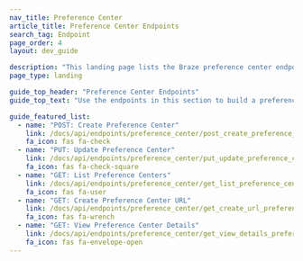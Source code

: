 ```yaml
---
nav_title: Preference Center
article_title: Preference Center Endpoints
search_tag: Endpoint
page_order: 4
layout: dev_guide

description: "This landing page lists the Braze preference center endpoints."
page_type: landing

guide_top_header: "Preference Center Endpoints"
guide_top_text: "Use the endpoints in this section to build a preference center, which is a Braze-hosted website that can display your user's subscription state and subscription group statuses. Using HTML and CSS, your developer team can build your preference center so that the styling of the page matches your brand guidelines.<br><br>Check out <a href='/docs/user_guide/message_building_by_channel/email/preference_center/overview/'>Preference center overview</a> for more details on how to customize your preference center."

guide_featured_list:
  - name: "POST: Create Preference Center"
    link: /docs/api/endpoints/preference_center/post_create_preference_center/
    fa_icon: fas fa-check
  - name: "PUT: Update Preference Center"
    link: /docs/api/endpoints/preference_center/put_update_preference_center/
    fa_icon: fas fa-check-square
  - name: "GET: List Preference Centers"
    link: /docs/api/endpoints/preference_center/get_list_preference_center/
    fa_icon: fas fa-user
  - name: "GET: Create Preference Center URL"
    link: /docs/api/endpoints/preference_center/get_create_url_preference_center/
    fa_icon: fas fa-wrench
  - name: "GET: View Preference Center Details"
    link: /docs/api/endpoints/preference_center/get_view_details_preference_center/
    fa_icon: fas fa-envelope-open
---
```

